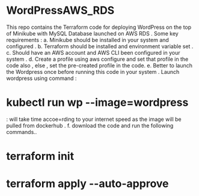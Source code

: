 # WordPressAWS_RDS
This repo contains the Terraform code for deploying WordPress on the top of Minikube with MySQL Database launched on AWS RDS . 
Some key requirements :
a. Minikube should be installed in your system and configured .
b. Terraform should be installed and environment variable set .
c. Should have an AWS account and AWS CLI been configured in your system .
d. Create a profile using aws configure and set that profile in the code also , else , set the pre-created profile in the code.
e. Better to launch the Wordpress once before running this code in your system . Launch wordpress using command : 
# kubectl run wp --image=wordpress
: will take time accoe=rding to your internet speed as the image will be pulled from dockerhub .
f. download the code and run the following commands..
# terraform init
# terraform apply --auto-approve
